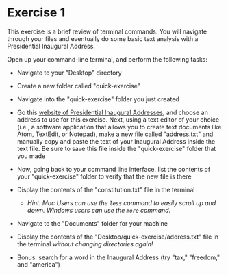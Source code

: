 #  Exercise 1
This exercise is a brief review of terminal commands. You will navigate through your files and eventually do some basic text analysis with a Presidential Inaugural Address.

Open up your command-line terminal, and perform the following tasks:


-  Navigate to your "Desktop" directory

-  Create a new folder called "quick-exercise"

-  Navigate into the "quick-exercise" folder you just created

-  Go this [website of Presidential Inaugural Addresses](https://www.presidency.ucsb.edu/documents/presidential-documents-archive-guidebook/inaugural-addresses), and choose an address to use for this exercise. Next, using a text editor of your choice (i.e., a software application that allows you to create text documents like Atom, TextEdit, or Notepad), make a new file called "address.txt" and manually copy and paste the text of your Inaugural Address inside the text file. Be sure to save this file inside the "quick-exercise" folder that you made

-  Now, going back to your command line interface, list the contents of your "quick-exercise" folder to verify that the new file is there

-  Display the contents of the "constitution.txt" file in the terminal
    -  *Hint: Mac Users can use the `less` command to easily scroll up and down. Windows users can use the `more` command.*

-  Navigate to the "Documents" folder for your machine

-  Display the contents of the "Desktop/quick-exercise/address.txt" file in the terminal *without changing directories again!*

-  Bonus: search for a word in the Inaugural Address (try "tax," "freedom," and "america")




